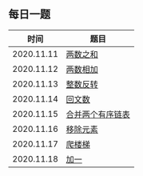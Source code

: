 ## 每日一题


时间|题目
---|---
2020.11.11| [两数之和](https://leetcode-cn.com/problems/two-sum/)
2020.11.12| [两数相加](https://leetcode-cn.com/problems/add-two-numbers/)
2020.11.13| [整数反转](https://leetcode-cn.com/problems/reverse-integer/)
2020.11.14| [回文数](https://leetcode-cn.com/problems/palindrome-number/)
2020.11.15| [合并两个有序链表](https://leetcode-cn.com/problems/merge-two-sorted-lists/)
2020.11.16| [移除元素](https://leetcode-cn.com/problems/remove-element/)
2020.11.17| [爬楼梯](https://leetcode-cn.com/problems/climbing-stairs/)
2020.11.18| [加一](https://leetcode-cn.com/problems/plus-one/)